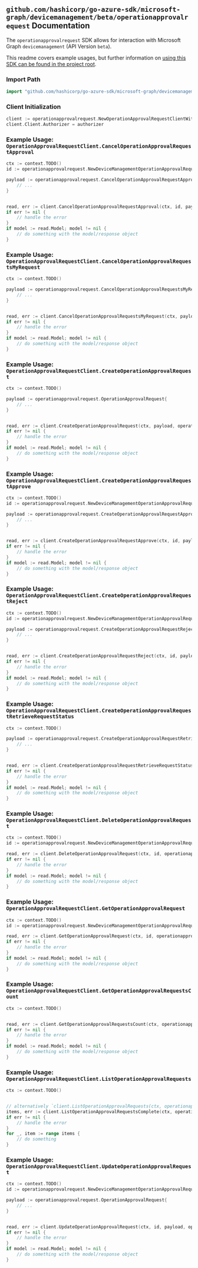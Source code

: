 
## `github.com/hashicorp/go-azure-sdk/microsoft-graph/devicemanagement/beta/operationapprovalrequest` Documentation

The `operationapprovalrequest` SDK allows for interaction with Microsoft Graph `devicemanagement` (API Version `beta`).

This readme covers example usages, but further information on [using this SDK can be found in the project root](https://github.com/hashicorp/go-azure-sdk/tree/main/docs).

### Import Path

```go
import "github.com/hashicorp/go-azure-sdk/microsoft-graph/devicemanagement/beta/operationapprovalrequest"
```


### Client Initialization

```go
client := operationapprovalrequest.NewOperationApprovalRequestClientWithBaseURI("https://graph.microsoft.com")
client.Client.Authorizer = authorizer
```


### Example Usage: `OperationApprovalRequestClient.CancelOperationApprovalRequestApproval`

```go
ctx := context.TODO()
id := operationapprovalrequest.NewDeviceManagementOperationApprovalRequestID("operationApprovalRequestId")

payload := operationapprovalrequest.CancelOperationApprovalRequestApprovalRequest{
	// ...
}


read, err := client.CancelOperationApprovalRequestApproval(ctx, id, payload, operationapprovalrequest.DefaultCancelOperationApprovalRequestApprovalOperationOptions())
if err != nil {
	// handle the error
}
if model := read.Model; model != nil {
	// do something with the model/response object
}
```


### Example Usage: `OperationApprovalRequestClient.CancelOperationApprovalRequestsMyRequest`

```go
ctx := context.TODO()

payload := operationapprovalrequest.CancelOperationApprovalRequestsMyRequestRequest{
	// ...
}


read, err := client.CancelOperationApprovalRequestsMyRequest(ctx, payload, operationapprovalrequest.DefaultCancelOperationApprovalRequestsMyRequestOperationOptions())
if err != nil {
	// handle the error
}
if model := read.Model; model != nil {
	// do something with the model/response object
}
```


### Example Usage: `OperationApprovalRequestClient.CreateOperationApprovalRequest`

```go
ctx := context.TODO()

payload := operationapprovalrequest.OperationApprovalRequest{
	// ...
}


read, err := client.CreateOperationApprovalRequest(ctx, payload, operationapprovalrequest.DefaultCreateOperationApprovalRequestOperationOptions())
if err != nil {
	// handle the error
}
if model := read.Model; model != nil {
	// do something with the model/response object
}
```


### Example Usage: `OperationApprovalRequestClient.CreateOperationApprovalRequestApprove`

```go
ctx := context.TODO()
id := operationapprovalrequest.NewDeviceManagementOperationApprovalRequestID("operationApprovalRequestId")

payload := operationapprovalrequest.CreateOperationApprovalRequestApproveRequest{
	// ...
}


read, err := client.CreateOperationApprovalRequestApprove(ctx, id, payload, operationapprovalrequest.DefaultCreateOperationApprovalRequestApproveOperationOptions())
if err != nil {
	// handle the error
}
if model := read.Model; model != nil {
	// do something with the model/response object
}
```


### Example Usage: `OperationApprovalRequestClient.CreateOperationApprovalRequestReject`

```go
ctx := context.TODO()
id := operationapprovalrequest.NewDeviceManagementOperationApprovalRequestID("operationApprovalRequestId")

payload := operationapprovalrequest.CreateOperationApprovalRequestRejectRequest{
	// ...
}


read, err := client.CreateOperationApprovalRequestReject(ctx, id, payload, operationapprovalrequest.DefaultCreateOperationApprovalRequestRejectOperationOptions())
if err != nil {
	// handle the error
}
if model := read.Model; model != nil {
	// do something with the model/response object
}
```


### Example Usage: `OperationApprovalRequestClient.CreateOperationApprovalRequestRetrieveRequestStatus`

```go
ctx := context.TODO()

payload := operationapprovalrequest.CreateOperationApprovalRequestRetrieveRequestStatusRequest{
	// ...
}


read, err := client.CreateOperationApprovalRequestRetrieveRequestStatus(ctx, payload, operationapprovalrequest.DefaultCreateOperationApprovalRequestRetrieveRequestStatusOperationOptions())
if err != nil {
	// handle the error
}
if model := read.Model; model != nil {
	// do something with the model/response object
}
```


### Example Usage: `OperationApprovalRequestClient.DeleteOperationApprovalRequest`

```go
ctx := context.TODO()
id := operationapprovalrequest.NewDeviceManagementOperationApprovalRequestID("operationApprovalRequestId")

read, err := client.DeleteOperationApprovalRequest(ctx, id, operationapprovalrequest.DefaultDeleteOperationApprovalRequestOperationOptions())
if err != nil {
	// handle the error
}
if model := read.Model; model != nil {
	// do something with the model/response object
}
```


### Example Usage: `OperationApprovalRequestClient.GetOperationApprovalRequest`

```go
ctx := context.TODO()
id := operationapprovalrequest.NewDeviceManagementOperationApprovalRequestID("operationApprovalRequestId")

read, err := client.GetOperationApprovalRequest(ctx, id, operationapprovalrequest.DefaultGetOperationApprovalRequestOperationOptions())
if err != nil {
	// handle the error
}
if model := read.Model; model != nil {
	// do something with the model/response object
}
```


### Example Usage: `OperationApprovalRequestClient.GetOperationApprovalRequestsCount`

```go
ctx := context.TODO()


read, err := client.GetOperationApprovalRequestsCount(ctx, operationapprovalrequest.DefaultGetOperationApprovalRequestsCountOperationOptions())
if err != nil {
	// handle the error
}
if model := read.Model; model != nil {
	// do something with the model/response object
}
```


### Example Usage: `OperationApprovalRequestClient.ListOperationApprovalRequests`

```go
ctx := context.TODO()


// alternatively `client.ListOperationApprovalRequests(ctx, operationapprovalrequest.DefaultListOperationApprovalRequestsOperationOptions())` can be used to do batched pagination
items, err := client.ListOperationApprovalRequestsComplete(ctx, operationapprovalrequest.DefaultListOperationApprovalRequestsOperationOptions())
if err != nil {
	// handle the error
}
for _, item := range items {
	// do something
}
```


### Example Usage: `OperationApprovalRequestClient.UpdateOperationApprovalRequest`

```go
ctx := context.TODO()
id := operationapprovalrequest.NewDeviceManagementOperationApprovalRequestID("operationApprovalRequestId")

payload := operationapprovalrequest.OperationApprovalRequest{
	// ...
}


read, err := client.UpdateOperationApprovalRequest(ctx, id, payload, operationapprovalrequest.DefaultUpdateOperationApprovalRequestOperationOptions())
if err != nil {
	// handle the error
}
if model := read.Model; model != nil {
	// do something with the model/response object
}
```
